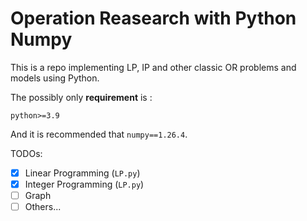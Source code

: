 # Operation Reasearch with Python Numpy

This is a repo implementing LP, IP and other classic OR  problems and models using Python.

The possibly only **requirement** is :
``` 
python>=3.9
```

And it is recommended that `numpy==1.26.4`.

TODOs:
- [x] Linear Programming (`LP.py`)
- [x] Integer Programming (`LP.py`)
- [ ] Graph
- [ ] Others...